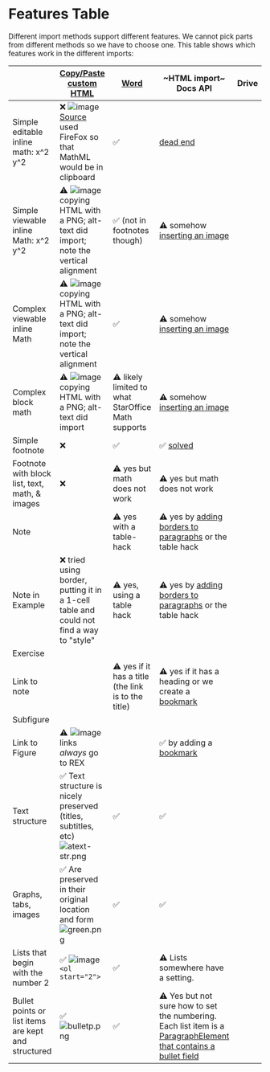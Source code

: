# Features Table

Different import methods support different features. We cannot pick parts from different methods so we have to choose one. This table shows which features work in the different imports:

|  | [Copy/Paste custom HTML](https://docs.google.com/document/d/1_5hs7VSueGy0OZWQAkLDia-i-1a4uaqv2YZzHkE2h2M/edit) | [Word](https://docs.google.com/document/d/1xCGMgI8y0mw3Hz-3xPCqdGGqzZnaqNhP/edit) | ~HTML import~ Docs API | Drive
|--|--|--|--|--|
| Simple editable inline math: x^2 y^2 | ❌ ![image](https://user-images.githubusercontent.com/253202/69986022-12568780-1502-11ea-93b3-713122eb2551.png) [Source](https://mdn.mozillademos.org/en-US/docs/Mozilla/MathML_Project/MathML_Torture_Test$samples/MathML_Torture_Test?revision=1506691) used FireFox so that MathML would be in clipboard | ✅ | [dead end](https://developers.google.com/docs/api/reference/rest/v1/documents#Equation) |  | 
| Simple viewable inline Math: x^2 y^2 | ⚠️ ![image](https://user-images.githubusercontent.com/253202/69986777-ab39d280-1503-11ea-8bee-61c71f54549e.png) copying HTML with a PNG; alt-text did import; note the vertical alignment | ✅ (not in footnotes though) | ⚠️ somehow [inserting an image](https://developers.google.com/docs/api/reference/rest/v1/documents#InlineObjectElement) |  | 
| Complex viewable inline Math | ⚠️ ![image](https://user-images.githubusercontent.com/253202/69986981-1daab280-1504-11ea-8028-67be4e0a7554.png) copying HTML with a PNG; alt-text did import; note the vertical alignment | ✅ | ⚠️ somehow [inserting an image](https://developers.google.com/docs/api/reference/rest/v1/documents#InlineObjectElement) |  |
| Complex block math | ⚠️ ![image](https://user-images.githubusercontent.com/253202/69987214-9742a080-1504-11ea-9c48-ab6bc58be126.png) copying HTML with a PNG; alt-text did import | ⚠️ likely limited to what StarOffice Math supports | ⚠️ somehow [inserting an image](https://developers.google.com/docs/api/reference/rest/v1/documents#InlineObjectElement) |  |
| Simple footnote | ❌ | ✅ | ✅ [solved](https://developers.google.com/docs/api/reference/rest/v1/documents#FootnoteReference) |  |
| Footnote with block list, text, math, & images | ❌ | ⚠️ yes but math does not work | ⚠️ yes but math does not work |  |
| Note |  | ⚠️ yes with a table-hack | ⚠️ yes by [adding borders to paragraphs](https://developers.google.com/docs/api/reference/rest/v1/documents#ParagraphStyle) or the table hack |  |
| Note in Example | ❌ tried using border, putting it in a 1-cell table and could not find a way to "style" | ⚠️ yes, using a table hack | ⚠️ yes by [adding borders to paragraphs](https://developers.google.com/docs/api/reference/rest/v1/documents#ParagraphStyle) or the table hack |  |
| Exercise |  |  |  |  |
| Link to note |  | ⚠️ yes if it has a title (the link is to the title) | ⚠️ yes if it has a heading or we create a [bookmark](https://developers.google.com/docs/api/reference/rest/v1/documents#link) |  |
| Subfigure |  |  |  |  |
| Link to Figure | ⚠️ ![image](https://user-images.githubusercontent.com/253202/69990449-54d09200-150b-11ea-92ce-593cc0478513.png) links _always_ go to REX |  | ✅ by adding a [bookmark](https://developers.google.com/docs/api/reference/rest/v1/documents#link) |  |
| Text structure | ✅ Text structure is nicely preserved (titles, subtitles, etc)  ![atext-str.png](https://images.zenhubusercontent.com/5bc8d1f2fe40ab78d94e65fb/d44903c2-cd60-4e27-900b-4052bc2a3646)| ✅ | ✅  |   |
| Graphs, tabs, images | ✅ Are preserved in their original location and form ![green.png](https://images.zenhubusercontent.com/5bc8d1f2fe40ab78d94e65fb/1c35e8b7-a326-4cbb-b2fe-7f7af57f4fc3)| ✅ | ✅ |  | 
| Lists that begin with the number 2 | ✅ ![image](https://user-images.githubusercontent.com/253202/69991591-982c0000-150d-11ea-8d6b-af2eac473493.png) `<ol start="2">` | ✅ | ⚠️ Lists somewhere have a setting. | 
| Bullet points or list items are kept and structured | ✅ ![bulletp.png](https://images.zenhubusercontent.com/5bc8d1f2fe40ab78d94e65fb/50d3c27e-2c26-4ecc-8a1c-a34b64e55dae) | ✅ | ⚠️ Yes but not sure how to set the numbering. Each list item is a [ParagraphElement that contains a bullet field](https://developers.google.com/docs/api/reference/rest/v1/documents#Paragraph.FIELDS.bullet) |  |
